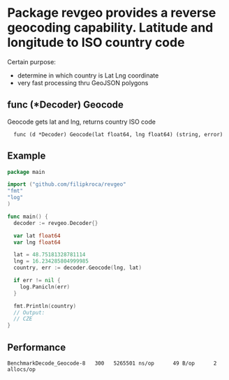 # Package revgeo provides a reverse geocoding capability. Latitude and longitude to ISO country code

Certain purpose:

- determine in which country is Lat Lng coordinate
- very fast processing thru GeoJSON polygons

## func (\*Decoder) Geocode

Geocode gets lat and lng, returns country ISO code

```text
  func (d *Decoder) Geocode(lat float64, lng float64) (string, error)
```

## Example

```go
package main

import ("github.com/filipkroca/revgeo"
"fmt"
"log"
)

func main() {
  decoder := revgeo.Decoder{}

  var lat float64
  var lng float64

  lat = 48.75181328781114
  lng = 16.234285804999985
  country, err := decoder.Geocode(lng, lat)

  if err != nil {
    log.Panicln(err)
  }

  fmt.Println(country)
  // Output:
  // CZE
}
```

## Performance

```text
BenchmarkDecode_Geocode-8   300   5265501 ns/op      49 B/op      2 allocs/op
```
